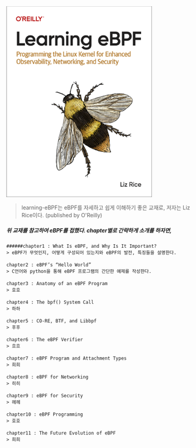 <img src="../.picture/learning-ebpf-cover.png" height=500 />

> learning-eBPF는 eBPF를 자세하고 쉽게 이해하기 좋은 교재로, 저자는 Liz Rice이다. (published by O'Reilly)



##### 위 교재를 참고하여 eBPF를 접했다. chapter별로 간략하게 소개를 하자면,

    ######chapter1 : What Is eBPF, and Why Is It Important?
    > eBPF가 무엇인지, 어떻게 구성되어 있는지와 eBPF의 발전, 특징들을 설명한다.

    chapter2 : eBPF’s “Hello World”
    > C언어와 python을 통해 eBPF 프로그램의 간단한 예제를 작성한다.

    chapter3 : Anatomy of an eBPF Program
    > 호호

    chapter4 : The bpf() System Call
    > 하하

    chapter5 : CO-RE, BTF, and Libbpf
    > 후후

    chapter6 : The eBPF Verifier
    > 흐흐

    chapter7 : eBPF Program and Attachment Types
    > 희희

    chapter8 : eBPF for Networking
    > 히히

    chapter9 : eBPF for Security
    > 헤헤

    chapter10 : eBPF Programming
    > 호호

    chapter11 : The Future Evolution of eBPF
    > 희희

